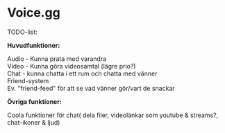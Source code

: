 Voice.gg
=====


TODO-list:

<b>Huvudfunktioner:</b>

Audio - Kunna prata med varandra<br>
Video - Kunna göra videosamtal (lägre prio?)<br>
Chat - kunna chatta i ett rum och chatta med vänner<br>
Friend-system<br>
Ev. "friend-feed" för att se vad vänner gör/vart de snackar<br/>


<b>Övriga funktioner:<br></b>

Coola funktioner för chat( dela filer, videolänkar som youtube & streams?, chat-ikoner & ljud)<br>
